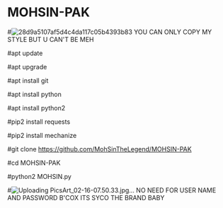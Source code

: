# MOHSIN-PAK
#![28d9a5107af5d4c4da117c05b4393b83](https://user-images.githubusercontent.com/72184388/109909267-9ed49480-7cc7-11eb-96ba-84a1962eaf9e.gif)
YOU CAN ONLY COPY MY STYLE BUT U CAN'T BE MEH

#apt update

#apt upgrade

#apt install git

#apt install python

#apt install python2

#pip2 install requests

#pip2 install mechanize

#git clone https://github.com/MohSinTheLegend/MOHSIN-PAK

#cd MOHSIN-PAK

#python2 MOHSIN.py

#![Uploading PicsArt_02-16-07.50.33.jpg…]()
NO NEED FOR USER NAME AND PASSWORD B'COX ITS SYCO THE BRAND BABY

